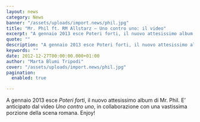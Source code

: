```yaml
---
layout: news
category: News
banner: "/assets/uploads/import.news/phil.jpg"
title: "Mr. Phil ft. RM Allstarz – Uno contro uno: il video"
excerpt: "A gennaio 2013 esce Poteri forti, il nuovo attesissimo album di Mr. Phil. E’ anticipato dal video Uno contro uno, in collaborazione con una vastissima porzione della scena romana. Enjoy!  "
quote: ""
description: "A gennaio 2013 esce Poteri forti, il nuovo attesissimo album di Mr. Phil. E’ anticipato dal video Uno contro uno, in collaborazione con una vastissima porzione della scena romana. Enjoy!  "
keywords: ""
date: 2012-12-27T00:00:00.000+01:00
author: "Marta Blumi Tripodi"
cover: "/assets/uploads/import.news/phil.jpg"
pagination:
  enabled: true

---
```


A gennaio 2013 esce _Poteri forti_, il nuovo attesissimo album di Mr. Phil. E’ anticipato dal video _Uno contro uno_, in collaborazione con una vastissima porzione della scena romana. Enjoy!

  